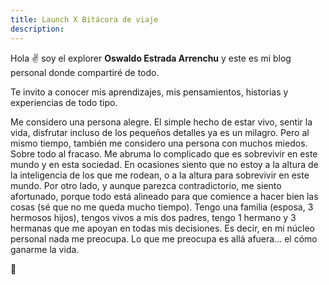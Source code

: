 ```yaml
---
title: Launch X Bitácora de viaje
description: 
---
```


Hola ✌️  soy el explorer **Oswaldo Estrada Arrenchu** y este es mi blog personal donde compartiré de todo.

Te invito a conocer mis aprendizajes, mis pensamientos, historias y experiencias de todo tipo. 

Me considero una persona alegre. El simple hecho de estar vivo, sentir la vida, disfrutar incluso de los pequeños detalles ya es un milagro. Pero al mismo tiempo, también me considero una persona con muchos miedos. Sobre todo al fracaso. Me abruma lo complicado que es sobrevivir en este mundo y en esta sociedad. En ocasiones siento que no estoy a la altura de la inteligencia de los que me rodean, o a la altura para sobrevivir en este mundo. Por otro lado, y aunque parezca contradictorio, me siento afortunado, porque todo está alineado para que comience a hacer bien las cosas (sé que no me queda mucho tiempo). Tengo una familia (esposa, 3 hermosos hijos), tengos vivos a mis dos padres, tengo 1 hermano y 3 hermanas que me apoyan en todas mis decisiones. Es decir, en mi núcleo personal nada me preocupa. Lo que me preocupa es allá afuera... el cómo ganarme la vida. 


🚀
